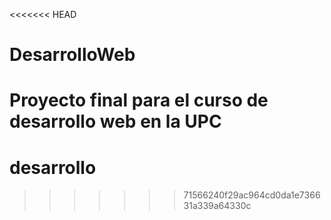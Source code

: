 <<<<<<< HEAD
# DesarrolloWeb
Proyecto final para el curso de desarrollo web en la UPC
=======
# desarrollo
>>>>>>> 71566240f29ac964cd0da1e736631a339a64330c

